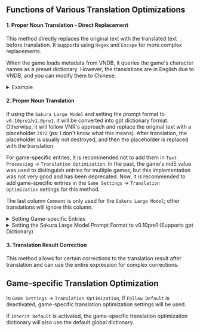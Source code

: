 ## Functions of Various Translation Optimizations

#### **1. Proper Noun Translation - Direct Replacement**

This method directly replaces the original text with the translated text before translation. It supports using `Regex` and `Escape` for more complex replacements.

When the game loads metadata from VNDB, it queries the game's character names as a preset dictionary. However, the translations are in English due to VNDB, and you can modify them to Chinese.

<details>
  <summary>Example</summary>
  <img src="https://image.lunatranslator.org/zh/transoptimi/1.png">
</details>

#### **2. Proper Noun Translation**

If using the `Sakura Large Model` and setting the prompt format to `v0.10pre1`/`v1.0pre1`, it will be converted into gpt dictionary format. Otherwise, it will follow VNR's approach and replace the original text with a placeholder `ZX?Z` (ps: I don't know what this means). After translation, the placeholder is usually not destroyed, and then the placeholder is replaced with the translation.

For game-specific entries, it is recommended not to add them in `Text Processing` -> `Translation Optimization`. In the past, the game's md5 value was used to distinguish entries for multiple games, but this implementation was not very good and has been deprecated. Now, it is recommended to add game-specific entries in the `Game Settings` -> `Translation Optimization` settings for this method.

The last column `Comment` is only used for the `Sakura Large Model`; other translations will ignore this column.

<details>
  <summary>Setting Game-specific Entries</summary>
  It is recommended to use:
  <img src="https://image.lunatranslator.org/zh/transoptimi/2.png">
  Instead of:
  <img src="https://image.lunatranslator.org/zh/transoptimi/3.png">
</details>

<details>
  <summary>Setting the Sakura Large Model Prompt Format to v0.10pre1 (Supports gpt Dictionary)</summary>
  <img src="https://image.lunatranslator.org/zh/transoptimi/4.png">
</details>

#### **3. Translation Result Correction**

This method allows for certain corrections to the translation result after translation and can use the entire expression for complex corrections.

## Game-specific Translation Optimization

In `Game Settings` -> `Translation Optimization`, if `Follow Default` is deactivated, game-specific translation optimization settings will be used.

If `Inherit Default` is activated, the game-specific translation optimization dictionary will also use the default global dictionary.